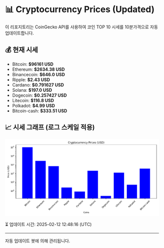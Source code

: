 
# 📊 Cryptocurrency Prices (Updated)

이 리포지토리는 CoinGecko API를 사용하여 코인 TOP 10 시세를 10분가격으로 자동 업데이트합니다.

## 💰 현재 시세
- Bitcoin: **$96161 USD**
- Ethereum: **$2634.38 USD**
- Binancecoin: **$646.0 USD**
- Ripple: **$2.43 USD**
- Cardano: **$0.791627 USD**
- Solana: **$197.0 USD**
- Dogecoin: **$0.257427 USD**
- Litecoin: **$116.8 USD**
- Polkadot: **$4.99 USD**
- Bitcoin-cash: **$333.51 USD**

## 📈 시세 그래프 (로그 스케일 적용)
![Crypto Prices](crypto_prices.png)

⏳ 업데이트 시간: 2025-02-12 12:48:16 (UTC)

---
자동 업데이트 봇에 의해 관리됩니다.
